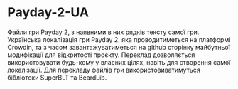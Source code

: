 # Payday-2-UA
Файли гри Payday 2, з наявними в них рядків тексту самої гри.
Українська локалізація гри Payday 2, яка проводитиметься на платформі Crowdin, та з часом завантажуватиметься на github сторінку майбутньої модифікації для відкритості проєкту.
Переклад дозволяється використовувати будь-кому у власних цілях, навіть для створення самої локалізації.
Для перекладу файлів гри використовиватимуться бібліотеки SuperBLT та BeardLib.
